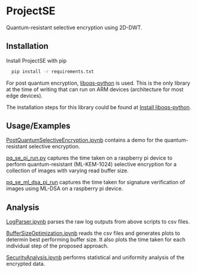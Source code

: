 
# ProjectSE

Quantum-resistant selective encryption using 2D-DWT.


## Installation

Install ProjectSE with pip

```bash
  pip install -r requirements.txt
```
For post quantum encryption, [liboqs-python](https://github.com/open-quantum-safe/liboqs-python) is used. This is the only library at the time of writing that can run on ARM devices (architecture for most edge devices).

The installation steps for this library could be found at [Install liboqs-python](https://github.com/open-quantum-safe/liboqs-python?tab=readme-ov-file#installation).


## Usage/Examples


[PostQuantumSelectiveEncryption.ipynb](https://github.com/Patriot-Lab/ProjectSE/blob/master/PostQuantumSelectiveEncryption.ipynb) contains a demo for the quantum-resistant selective encryption.

[pq_se_pi_run.py](https://github.com/Patriot-Lab/ProjectSE/blob/master/pq_se_pi_run.py) captures the time taken on a raspberry pi device to perform quantum-resistant (ML-KEM-1024) selective encryption for a collection of images with varying read buffer size.

[pq_se_ml_dsa_pi_run](https://github.com/Patriot-Lab/ProjectSE/blob/master/pq_se_ml_dsa_pi_run.py) captures the time taken for signature verification of images using ML-DSA on a raspberry pi device.

## Analysis

[LogParser.ipynb](https://github.com/Patriot-Lab/ProjectSE/blob/master/LogParser.ipynb) parses the raw log outputs from above scripts to csv files.

[BufferSizeOptimization.ipynb](https://github.com/Patriot-Lab/ProjectSE/blob/master/BufferSizeOptimization.ipynb) reads the csv files and generates plots to determin best performing buffer size. It also plots the time taken for each individual step of the proposed approach.

[SecurityAnalysis.ipynb](https://github.com/Patriot-Lab/ProjectSE/blob/master/SecurityAnalysis.ipynb) performs statistical and uniformity analysis of the encrypted data.





